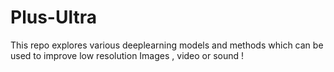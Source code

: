 # Plus-Ultra
This repo explores various deeplearning models and methods which can be used to improve low resolution Images , video or sound !
